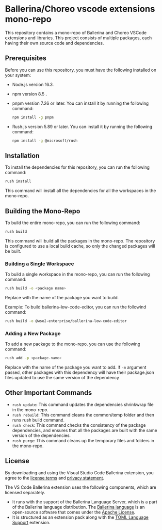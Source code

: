 # Ballerina/Choreo vscode extensions mono-repo

This repository contains a mono-repo of Ballerina and Choreo VSCode extensions and libraries. This project consists of multiple packages, each having their own source code and dependencies.

## Prerequisites

Before you can use this repository, you must have the following installed on your system:

- Node.js version 16.3.

- npm version 8.5 .

- pnpm version 7.26 or later. You can install it by running the following command:

    ```bash
    npm install -g pnpm
    ``` 
- Rush.js version 5.89 or later. You can install it by running the following command:

    ```bash
    npm install -g @microsoft/rush
    ```
## Installation

To install the dependencies for this repository, you can run the following command:

```bash
rush install
```

This command will install all the dependencies for all the workspaces in the mono-repo.

## Building the Mono-Repo

To build the entire mono-repo, you can run the following command:

```bash
rush build
```

This command will build all the packages in the mono-repo. The repository is configured to use a local build cache, so only the changed packages will be built.

### Building a Single Workspace

To build a single workspace in the mono-repo, you can run the following command:

```bash
rush build -o <package name>
```

Replace <package name> with the name of the package you want to build.

Example: To build ballerina-low-code-editor, you can run the followind command:
```bash
rush build -o @wso2-enterprise/ballerina-low-code-editor
```
### Adding a New Package

To add a new package to the mono-repo, you can use the following command:

```bash
rush add -p <package-name> 
```

Replace <package-name> with the name of the package you want to add. If `-m` argument passed, other packages with this dependency will have their package.json files updated to use the same version of the dependency

## Other Important Commands

- `rush update`: This command updates the dependencies shrinkwrap file in the mono-repo.
- `rush rebuild`: This command cleans the common/temp folder and then runs rush build command.
- `rush check`: This command checks the consistency of the package dependencies, and ensures that all the packages are built with the same version of the dependencies.
- `rush purge`: This command cleans up the temporary files and folders in the mono-repo.

## License

By downloading and using the Visual Studio Code Ballerina extension, you agree to the [license terms](https://wso2.com/licenses/ballerina-vscode-plugin-2021-05-25/) and [privacy statement](https://wso2.com/privacy-policy).

The VS Code Ballerina extension uses the following components, which are licensed separately.

- It runs with the support of the Ballerina Language Server, which is a part of the Ballerina language distribution. The [Ballerina language](https://ballerina.io/) is an open-source software that comes under the [Apache License](https://www.apache.org/licenses/LICENSE-2.0).
- It is structured as an extension pack along with the [TOML Language Support](https://marketplace.visualstudio.com/items?itemName=be5invis.toml) extension.

